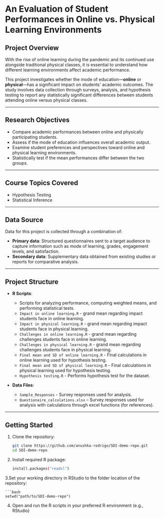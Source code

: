 # An Evaluation of Student Performances in Online vs. Physical Learning Environments

## Project Overview

With the rise of online learning during the pandemic and its continued use alongside traditional physical classes, it is essential to understand how different learning environments affect academic performance.  

This project investigates whether the mode of education—**online** or **physical**—has a significant impact on students' academic outcomes. The study involves data collection through surveys, analysis, and hypothesis testing to report any statistically significant differences between students attending online versus physical classes.

---

## Research Objectives

- Compare academic performances between online and physically participating students.  
- Assess if the mode of education influences overall academic output.  
- Examine student preferences and perspectives toward online and physical learning environments.  
- Statistically test if the mean performances differ between the two groups.

---

## Course Topics Covered

- Hypothesis Testing  
- Statistical Inference

---

## Data Source

Data for this project is collected through a combination of:  

- **Primary data**: Structured questionnaires sent to a target audience to capture information such as mode of learning, grades, engagement levels, and satisfaction.  
- **Secondary data**: Supplementary data obtained from existing studies or reports for comparative analysis.

---

## Project Structure

- **R Scripts**:  
  - Scripts for analyzing performance, computing weighted means, and performing statistical tests.
  - `Impact in online learning.R` - grand mean regarding impact students face in online learning.
  - `Impact in physical learning.R` - grand mean regarding impact students face in physical learning.
  - `Challenges in online learning.R` - grand mean regarding challenges students face in online learning.
  - `Challenges in physical learning.R` - grand mean regarding challenges students face in physical learning.
  - `Final mean and SD of online learning.R` - Final calculations in online learning used for hypothesis testing.
  - `Final mean and SD of physical learning.R` - Final calculations in physical learning  used for hypothesis testing.
  - `Hypothesis testing.R` - Performs hypothesis test for the dataset.

- **Data Files**:  
  - `Sample_Responses` - Survey responses used for analysis.
  - `Questionaire_calculations.xlsx` – Survey responses used for analysis with calculations through excel functions (for references).

---

## Getting Started

1. Clone the repository:

   ```bash
   git clone https://github.com/anushka-rodrigo/SDI-demo-repo.git
   cd SDI-demo-repo

2. Install required R package:

   ```bash
   install.packages("readxl")
   
3.Set your working directory in RStudio to the folder location of the repository:

    ```bash
    setwd("path/to/SDI-demo-repo")
  
4. Open and run the R scripts in your preferred R environment (e.g., RStudio)





